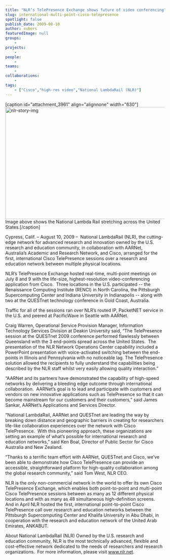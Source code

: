 ```yaml
---
title: "NLR’s TelePresence Exchange shows future of video conferencing"
slug: international-multi-point-cisco-telepresence
spotlight: false
publish_date: 2009-08-10
author: subers
featuredImage: null
groups:
    - 
projects:
    - 
people:
    - 
teams: 
    - 
collaborations:
    - 
tags:
    - ["Cisco","high-res video","National LambdaRail (NLR)"]
---
```

[caption id="attachment_3961" align="alignnone" width="630"]<a href="http://www.renci.org/wp-content/uploads/2009/08/nlr-story-img.jpg"><img class="wp-image-3961 size-full" title="nlr-story-img" src="http://www.renci.org/wp-content/uploads/2009/08/nlr-story-img.jpg" alt="nlr-story-img" width="630" height="354" /></a> Image above shows the National Lambda Rail stretching across the United States.[/caption]

Cypress, Calif. – August 10, 2009 –  National LambdaRail (NLR), the cutting-edge network for advanced research and innovation owned by the U.S. research and education community, in collaboration with AARNet, Australia’s Academic and Research Network, and Cisco, arranged for the first, international Cisco TelePresence sessions over a research and education network between multiple physical locations.

<!--more-->

NLR’s TelePresence Exchange hosted real-time, multi-point meetings on July 8 and 9 with the life-size, highest-resolution video-conferencing application from Cisco.  Three locations in the U.S. participated -- the Renaissance Computing Institute (RENCI) in North Carolina, the Pittsburgh Supercomputing Center and Indiana University in Indianapolis -- along with two at the QUESTnet technology conference in Gold Coast, Australia.

Traffic for all of the sessions ran over NLR’s routed IP, PacketNET service in the U.S. and peered at PacificWave in Seattle with AARNet.

Craig Warren, Operational Service Provision Manager, Information Technology Services Division at Deakin University said, “The TelePresence session at the QUESTnet 2009 conference performed flawlessly between Queensland with the 3 end-points spread across the United States.  The presentation of the NLR Network Operations Center capability included a PowerPoint presentation with voice-activated switching between the end-points in Illinois and Pennsylvania with no noticeable lag. The TelePresence solution allowed the recipients to fully understand the capabilities being described by the NLR staff whilst very easily allowing quality interaction.”

“AARNet and its partners have demonstrated the capability of high-speed networks by delivering a bleeding edge outcome through international collaboration.  AARNet’s goal is to lead and participate with customers and vendors on new innovative applications such as TelePresence so that it can become mainstream for our customers and their customers,” said James Sankar, AARNet’s Applications and Services Director.

“National LambdaRail, AARNet and QUESTnet are leading the way by breaking down distance and geographic barriers in creating for researchers life-like collaboration experiences over the network with Cisco TelePresence.  With this pioneering approach, these organizations are setting an example of what’s possible for international research and education networks,” said Ken Boal, Director of Public Sector for Cisco Australia and New Zealand.

“Thanks to a terrific team effort with AARNet, QUESTnet and Cisco, we’ve been able to demonstrate how Cisco TelePresence can provide an accessible, straightforward platform for high-quality collaboration among the global research community,” said Tom West, NLR CEO.

NLR is the only non-commercial network in the world to offer its own Cisco TelePresence Exchange, which enables both point-to-point and multi-point Cisco TelePresence sessions between as many as 12 different physical locations and with as many as 48 simultaneous high-definition screens.  And in April NLR hosted the first, international point-to-point Cisco TelePresence call over research and education networks between the Pittsburgh Supercomputing Center and Khalifa University in Abu Dhabi, in cooperation with the research and education network of the United Arab Emirates, ANKABUT.

<span class="head2">About National LambdaRail (NLR)</span>
Owned by the U.S. research and education community, NLR is the most technically advanced, flexible and cost-effective network dedicated to the needs of researchers and research organizations.  For more information, please visit <a href="http://www.nlr.net">www.nlr.net</a>.
